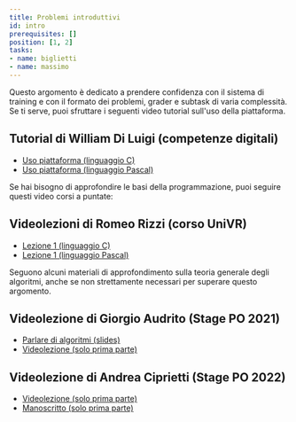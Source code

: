 ```yaml
---
title: Problemi introduttivi
id: intro
prerequisites: []
position: [1, 2]
tasks:
- name: biglietti
- name: massimo
---
```


Questo argomento è dedicato a prendere confidenza con il sistema di training e con il formato dei problemi, grader e subtask di varia complessità. Se ti serve, puoi sfruttare i seguenti video tutorial sull'uso della piattaforma.

## Tutorial di William Di Luigi (competenze digitali)

- [Uso piattaforma (linguaggio C)](https://youtu.be/YAmpEiGJFVs)
- [Uso piattaforma (linguaggio Pascal)](https://youtu.be/S954uarh-z0)

Se hai bisogno di approfondire le basi della programmazione, puoi seguire questi video corsi a puntate:

## Videolezioni di Romeo Rizzi (corso UniVR)

- [Lezione 1 (linguaggio C)](https://youtu.be/QW7A7efKzoY)
- [Lezione 1 (linguaggio Pascal)](https://youtu.be/DYy2IbteC2U)

Seguono alcuni materiali di approfondimento sulla teoria generale degli algoritmi, anche se non strettamente necessari per superare questo argomento.

## Videolezione di Giorgio Audrito (Stage PO 2021)

- [Parlare di algoritmi (slides)](https://wiki.olinfo.it/2021/parlare_di_algoritmi.pdf)
- [Videolezione (solo prima parte)](https://youtu.be/8sr5Of-Bb1s)

## Videolezione di Andrea Ciprietti (Stage PO 2022)

- [Videolezione (solo prima parte)](https://youtu.be/OWfg-uqAgeQ)
- [Manoscritto (solo prima parte)](https://wiki.olinfo.it/2022/lezione_1_-_algoritmica.pdf)
